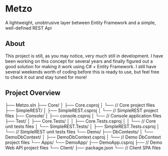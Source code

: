 # Metzo

A lightweight, unobtrusive layer between Entity Framework and a simple, well-defined REST Api

## About
This project is still, as you may notice, very much still in development. I have been working on this concept for several years and finally figured out a good solution for making it work using C# + Entity Framework. I still have several weekends worth of coding before this is ready to use, but feel free to check it out and stay tuned for more!

## Project Overview


├── Metzo.sln
├── Core/
│ ├── Core.csproj
│ └── // Core project files
├── SimpleREST/
│ ├── SimpleREST.csproj
│ └── // SimpleREST project files
├── Console/
│ ├── console.csproj
│ └── // Console application files
├── Test/
│ ├── Core.Tests/
│ │ ├── Core.Tests.csproj
│ │ └── // Core unit tests files
│ └── SimpleREST.Tests/
│ ├── SimpleREST.Tests.csproj
│ └── // SimpleREST unit tests files
└── Demo/
├── DbContexts/
│ └── DemoDbContext/
│ ├── DemoDbContext.csproj
│ └── // Demo DbContext project files
└── Apps/
└── DemoApp/
├── DemoApp.csproj
├── // Demo Web API project files
└── Client/
├── package.json
└── // Client SPA files
